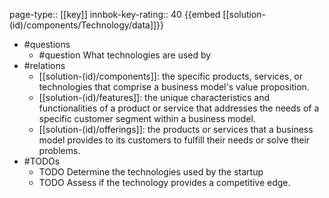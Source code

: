 page-type:: [[key]]
innbok-key-rating:: 40
{{embed [[solution-(id)/components/Technology/data]]}}
- #questions
  - #question What technologies are used by
- #relations
  - [[solution-(id)/components]]: the specific products, services, or technologies that comprise a business model's value proposition.
  - [[solution-(id)/features]]: the unique characteristics and functionalities of a product or service that addresses the needs of a specific customer segment within a business model.
  - [[solution-(id)/offerings]]: the products or services that a business model provides to its customers to fulfill their needs or solve their problems.
- #TODOs
  - TODO Determine the technologies used by the startup
  - TODO  Assess if the technology provides a competitive edge.



